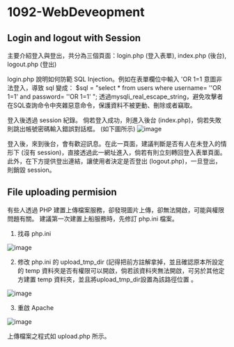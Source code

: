 # 1092-WebDeveopment


## Login and logout with Session
主要介紹登入與登出，共分為三個頁面：login.php (登入表單), index.php (後台), logout.php (登出)

login.php 說明如何防範 SQL Injection。例如在表單欄位中輸入 'OR 1=1 意圖非法登入，導致 sql 變成：
$sql = "select * from users where username= ''OR 1=1' and password= ''OR 1=1' ";
透過mysqli_real_escape_string，避免攻擊者在SQL查詢命令中夾雜惡意命令，保護資料不被更動、刪除或者竊取。

登入後透過 session 紀錄。
倘若登入成功，則進入後台 (index.php)，倘若失敗則跳出帳號密碼輸入錯誤對話框。 (如下圖所示)
![image](https://user-images.githubusercontent.com/60165269/119243865-4366c400-bb9d-11eb-9d25-4b0a753b349f.png)

登入後，來到後台，會有歡迎訊息。在此一頁面，建議判斷是否有人在未登入的情形下 (沒有 session)，直接透過此一網址進入，倘若有則立刻轉回登入表單頁面。
此外，在下方提供登出連結，讓使用者決定是否登出 (logout.php)，一旦登出，則銷毀 session。

## File uploading permision
有些人透過 PHP 建置上傳檔案服務，卻發現圖片上傳，卻無法開啟，可能與權限問題有關。
建議第一次建置上船服務時，先修訂 php.ini 檔案。
1. 找尋 php.ini

![image](https://user-images.githubusercontent.com/60165269/119244045-19160600-bb9f-11eb-903b-04f23643e27a.png)

2. 修改 php.ini 的 upload_tmp_dir (記得把前方註解拿掉，並且確認原本所設定的 temp 資料夾是否有權限可以開啟，倘若該資料夾無法開啟，可另於其他定方建置 temp 資料夾，並且將upload_tmp_dir設置為該路徑位置 。 

![image](https://user-images.githubusercontent.com/60165269/119244052-1f0be700-bb9f-11eb-9af5-c4d067021161.png)

3. 重啟 Apache

![image](https://user-images.githubusercontent.com/60165269/119244073-482c7780-bb9f-11eb-8fef-3a84cf99af69.png)

上傳檔案之程式如 upload.php 所示。

